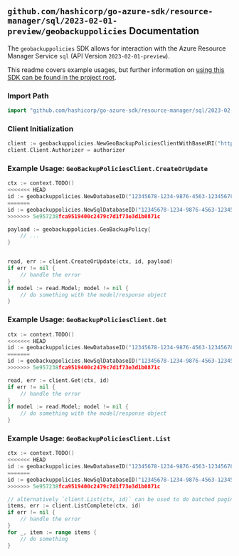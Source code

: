 
## `github.com/hashicorp/go-azure-sdk/resource-manager/sql/2023-02-01-preview/geobackuppolicies` Documentation

The `geobackuppolicies` SDK allows for interaction with the Azure Resource Manager Service `sql` (API Version `2023-02-01-preview`).

This readme covers example usages, but further information on [using this SDK can be found in the project root](https://github.com/hashicorp/go-azure-sdk/tree/main/docs).

### Import Path

```go
import "github.com/hashicorp/go-azure-sdk/resource-manager/sql/2023-02-01-preview/geobackuppolicies"
```


### Client Initialization

```go
client := geobackuppolicies.NewGeoBackupPoliciesClientWithBaseURI("https://management.azure.com")
client.Client.Authorizer = authorizer
```


### Example Usage: `GeoBackupPoliciesClient.CreateOrUpdate`

```go
ctx := context.TODO()
<<<<<<< HEAD
id := geobackuppolicies.NewDatabaseID("12345678-1234-9876-4563-123456789012", "example-resource-group", "serverValue", "databaseValue")
=======
id := geobackuppolicies.NewSqlDatabaseID("12345678-1234-9876-4563-123456789012", "example-resource-group", "serverValue", "databaseValue")
>>>>>>> 5e957238fca9519400c2479c7d1f73e3d1b0871c

payload := geobackuppolicies.GeoBackupPolicy{
	// ...
}


read, err := client.CreateOrUpdate(ctx, id, payload)
if err != nil {
	// handle the error
}
if model := read.Model; model != nil {
	// do something with the model/response object
}
```


### Example Usage: `GeoBackupPoliciesClient.Get`

```go
ctx := context.TODO()
<<<<<<< HEAD
id := geobackuppolicies.NewDatabaseID("12345678-1234-9876-4563-123456789012", "example-resource-group", "serverValue", "databaseValue")
=======
id := geobackuppolicies.NewSqlDatabaseID("12345678-1234-9876-4563-123456789012", "example-resource-group", "serverValue", "databaseValue")
>>>>>>> 5e957238fca9519400c2479c7d1f73e3d1b0871c

read, err := client.Get(ctx, id)
if err != nil {
	// handle the error
}
if model := read.Model; model != nil {
	// do something with the model/response object
}
```


### Example Usage: `GeoBackupPoliciesClient.List`

```go
ctx := context.TODO()
<<<<<<< HEAD
id := geobackuppolicies.NewDatabaseID("12345678-1234-9876-4563-123456789012", "example-resource-group", "serverValue", "databaseValue")
=======
id := geobackuppolicies.NewSqlDatabaseID("12345678-1234-9876-4563-123456789012", "example-resource-group", "serverValue", "databaseValue")
>>>>>>> 5e957238fca9519400c2479c7d1f73e3d1b0871c

// alternatively `client.List(ctx, id)` can be used to do batched pagination
items, err := client.ListComplete(ctx, id)
if err != nil {
	// handle the error
}
for _, item := range items {
	// do something
}
```
